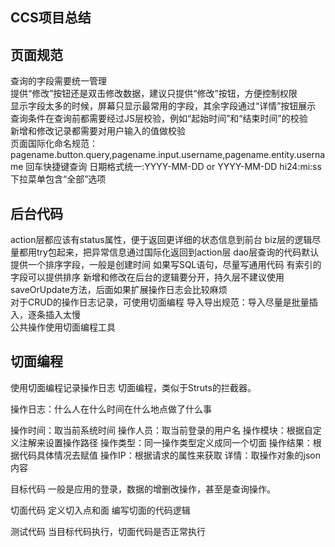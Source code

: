 CCS项目总结  
---  



## 页面规范  

查询的字段需要统一管理   
提供“修改”按钮还是双击修改数据，建议只提供“修改”按钮，方便控制权限  
显示字段太多的时候，屏幕只显示最常用的字段，其余字段通过“详情”按钮展示  
查询条件在查询前都需要经过JS层校验，例如“起始时间”和“结束时间”的校验  
新增和修改记录都需要对用户输入的值做校验  
页面国际化命名规范：pagename.button.query,pagename.input.username,pagename.entity.username
回车快捷键查询
日期格式统一:YYYY-MM-DD or YYYY-MM-DD hi24:mi:ss  
下拉菜单包含“全部”选项


## 后台代码  
action层都应该有status属性，便于返回更详细的状态信息到前台
biz层的逻辑尽量都用try包起来，把异常信息通过国际化返回到action层
dao层查询的代码默认提供一个排序字段，一般是创建时间
如果写SQL语句，尽量写通用代码
有索引的字段可以提供排序
新增和修改在后台的逻辑要分开，持久层不建议使用saveOrUpdate方法，后面如果扩展操作日志会比较麻烦  
对于CRUD的操作日志记录，可使用切面编程
导入导出规范：导入尽量是批量插入，逐条插入太慢  
公共操作使用切面编程工具


## 切面编程  
使用切面编程记录操作日志
切面编程，类似于Struts的拦截器。

操作日志：什么人在什么时间在什么地点做了什么事

操作时间：取当前系统时间
操作人员：取当前登录的用户名
操作模块：根据自定义注解来设置操作路径
操作类型：同一操作类型定义成同一个切面
操作结果：根据代码具体情况去赋值
操作IP：根据请求的属性来获取
详情：取操作对象的json内容 

目标代码
  一般是应用的登录，数据的增删改操作，甚至是查询操作。

切面代码
  定义切入点和面
  编写切面的代码逻辑

测试代码
  当目标代码执行，切面代码是否正常执行




